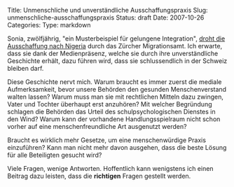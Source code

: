 Title: Unmenschliche und unverständliche Ausschaffungspraxis
Slug: unmenschliche-ausschaffungspraxis
Status: draft
Date: 2007-10-26
Categories:
Type: markdown

Sonia, zwölfjährig, "ein Musterbeispiel für gelungene Integration", [droht die Ausschaffung nach Nigeria](http://www.20min.ch/news/schweiz/story/16096972) durch das Zürcher Migrationsamt. Ich erwarte, dass sie dank der Medienpräsenz, welche sie durch ihre unverständliche Geschichte erhält, dazu führen wird, dass sie schlussendlich in der Schweiz bleiben darf.

Diese Geschichte nervt mich. Warum braucht es immer zuerst die mediale Aufmerksamkeit, bevor unsere Behörden den gesunden Menschenverstand walten lassen? Warum muss man sie mit rechtlichen Mitteln dazu zwingen, Vater und Tochter überhaupt erst anzuhören? Mit welcher Begründung schlagen die Behörden das Urteil des schulpsychologischen Dienstes in den Wind? Warum kann der vorhandene Handlungsspielraum nicht schon vorher auf eine menschenfreundliche Art ausgenutzt werden?

Braucht es wirklich mehr Gesetze, um eine menschenwürdige Praxis einzuführen? Kann man nicht mehr davon ausgehen, dass die beste Lösung für alle Beteiligten gesucht wird?

Viele Fragen, wenige Antworten. Hoffentlich kann wenigstens ich einen Beitrag dazu leisten, dass die **richtigen** Fragen gestellt werden.
